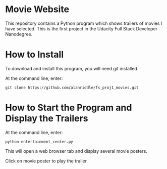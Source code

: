 # Movie Website

This repository contains a Python program which shows trailers of movies I have selected. This is the first project in the Udacity Full Stack Developer Nanodegree.

# How to Install
To download and install this program, you will need git installed.

At the command line, enter:
```
git clone https://github.com/alanriddle/fs_proj1_movies.git
```

# How to Start the Program and Display the Trailers
At the command line, enter:
```
python entertainment_center.py
```

This will open a web browser tab and display several movie posters.

Click on movie poster to play the trailer.


